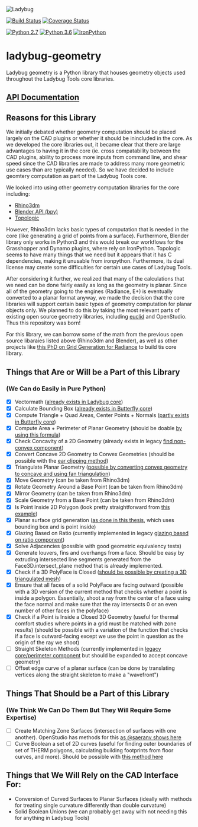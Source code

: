 
![Ladybug](http://www.ladybug.tools/assets/img/ladybug.png)


[![Build Status](https://travis-ci.org/ladybug-tools/ladybug.svg?branch=master)](https://travis-ci.org/ladybug-tools/ladybug-geometry)
[![Coverage Status](https://coveralls.io/repos/github/ladybug-tools/ladybug-geometry/badge.svg?branch=master)](https://coveralls.io/github/ladybug-tools/ladybug-geometry?branch=master)

[![Python 2.7](https://img.shields.io/badge/python-2.7-green.svg)](https://www.python.org/downloads/release/python-270/) [![Python 3.6](https://img.shields.io/badge/python-3.6-blue.svg)](https://www.python.org/downloads/release/python-360/) [![IronPython](https://img.shields.io/badge/ironpython-2.7-red.svg)](https://github.com/IronLanguages/ironpython2/releases/tag/ipy-2.7.8/)

# ladybug-geometry
Ladybug geometry is a Python library that houses geometry objects used throughout the Ladybug Tools core libraries.

## [API Documentation](https://www.ladybug.tools/ladybug-geometry/docs/ladybug_geometry.html)

## Reasons for this Library
We initially debated whether geometry computation should be placed largely on the CAD plugins or
whether it should be inincluded in the core.  As we developed the core libraries out, it became clear
that there are large advantages to having it in the core (ie. cross compatability between
the CAD plugins, ability to process more inputs from command line, and shear speed
since the CAD libraries are made to address many more geometric use cases than are typically needed).
So we have decided to include geomtery computation as part of the Ladybug Tools core.

We looked into using other geometry computation libraries for the core including:
- [Rhino3dm](https://github.com/mcneel/rhino3dm)
- [Blender API (bpy)](https://docs.blender.org/api/current/)
- [Topologic](https://topologic.app/Software/)

However, Rhino3dm lacks basic types of computation that is needed in the core (like generating a
grid of points from a surface).
Furthermore, Blender library only works in Python3 and this would break our workflows for the
Grasshopper and Dynamo plugins, where rely on IronPython.
Topologic seems to have many things that we need but it appears that it has C dependencies, making
it unusable from ironpython.  Furthermore, its dual license may create some difficulties for certain
use cases of Ladybug Tools.

After considering it further, we realized that many of the calculations that we need can be done
fairly easily as long as the geometry is planar.  Since all of the geometry going to the engines (Radiance, E+)
is eventually converted to a planar format anyway, we made the decision that the core libraries will support
certain basic types of geometry computation for planar objects only.  We planned to do this by taking the
most relevant parts of existing open source geometry libraries, including [euclid](https://pypi.org/project/euclid/)
and OpenStudio. Thus this repository was born!

For this library, we can borrow some of the math from the previous open source libaraies
listed above (Rhino3dm and Blender), as well as other projects like
[this PhD on Grid Generation for Radiance](https://www.radiance-online.org/community/workshops/2015-philadelphia/presentations/day1/STADICUtilities-Radiance%20Workshop2015.pdf)
to build tis core library.

## Things that Are or Will be a Part of this Library
### (We Can do Easily in Pure Python)
- [x] Vectormath ([already exists in Ladybug core](https://github.com/ladybug-tools/ladybug/blob/master/ladybug/euclid.py))
- [x] Calculate Bounding Box ([already exists in Butterfly core](https://github.com/ladybug-tools/butterfly/blob/master/butterfly/geometry.py))
- [x] Compute Triangle + Quad Areas, Center Points + Normals ([partly exists in Butterfly core](https://github.com/ladybug-tools/butterfly/blob/master/butterfly/geometry.py))
- [x] Compute Area + Perimeter of Planar Geometry (should be doable [by using this formula](https://www.mathopenref.com/coordpolygonarea.html))
- [x] Check Concavity of a 2D Geometry (already exists in legacy [find non-convex component](https://github.com/mostaphaRoudsari/honeybee/blob/master/src/Honeybee_Honeybee.py#L9340-L9410))
- [x] Convert Concave 2D Geometry to Convex Geometries (should be possible with the [ear clipping method](https://en.wikipedia.org/wiki/Polygon_triangulation))
- [x] Triangulate Planar Geometry ([possible by converting convex geometry to concave and using fan triangulation](https://en.wikipedia.org/wiki/Polygon_triangulation))
- [x] Move Geometry (can be taken from Rhino3dm)
- [x] Rotate Geometry Around a Base Point (can be taken from Rhino3dm)
- [x] Mirror Geometry (can be taken from Rhino3dm)
- [x] Scale Geometry from a Base Point (can be taken from Rhino3dm)
- [x] Is Point Inside 2D Polygon (look pretty straightforward from [this example](https://www.geeksforgeeks.org/how-to-check-if-a-given-point-lies-inside-a-polygon/))
- [x] Planar surface grid generation ([as done in this thesis](https://www.radiance-online.org/community/workshops/2015-philadelphia/presentations/day1/STADICUtilities-Radiance%20Workshop2015.pdf), which uses bounding box and is point inside)
- [x] Glazing Based on Ratio (currently implemented in legacy [glazing based on ratio component](https://github.com/mostaphaRoudsari/honeybee/blob/master/src/Honeybee_Glazing%20based%20on%20ratio.py))
- [x] Solve Adjacencies (possible with good geometric equivalency tests)
- [x] Generate louvers, fins and overhangs from a face. Should be easy by extruding intersected line segments generated from the Face3D.intersect_plane method that is already implemented.
- [x] Check if a 3D PolyFace is Closed ([should be possible by creating a 3D triangulated mesh](https://gamedev.stackexchange.com/questions/61878/how-check-if-an-arbitrary-given-mesh-is-a-single-closed-mesh/61886))
- [x] Ensure that all faces of a solid PolyFace are facing outward (possible with a 3D version of the current method that checks whether a point is inside a polygon. Essentially, shoot a ray from the center of a face using the face normal and make sure that the ray intersects 0 or an even number of other faces in the polyface)
- [x] Check if a Point is Inside a Closed 3D Geometry (useful for thermal comfort studies where points in a grid must be matched with zone results) (should be possible with a variation of the function that checks if a face is outward-facing except we use the point in question as the origin of the ray we shoot)
- [ ] Straight Skeleton Methods (currently implemented in [legacy core/perimeter component](https://github.com/mostaphaRoudsari/honeybee/blob/master/src/Honeybee_SplitFloor2ThermalZones.py) but should be expanded to accept concave geometry)
- [ ] Offset edge curve of a planar surface (can be done by translating vertices along the straight skeleton to make a "wavefront")

## Things That Should be a Part of this Library
### (We Think We Can Do Them But They Will Require Some Expertise)
- [ ] Create Matching Zone Surfaces (intersection of surfaces with one another). OpenStudio has methods for this [as @saeranv shows here](https://github.com/mostaphaRoudsari/honeybee/issues/700)
- [ ] Curve Boolean a set of 2D curves (useful for finding outer boundaries of set of THERM polygons, calculating building footprints from floor curves, and more).  Should be possible with [this method here](https://stackoverflow.com/questions/2667748/how-do-i-combine-complex-polygons)

## Things that We Will Rely on the CAD Interface For:
- Conversion of Curved Surfaces to Planar Surfaces (ideally with methods for treating single curvature differently than double curvature)
- Solid Boolean Unions (we can probably get away with not needing this for anything in Ladybug Tools)
